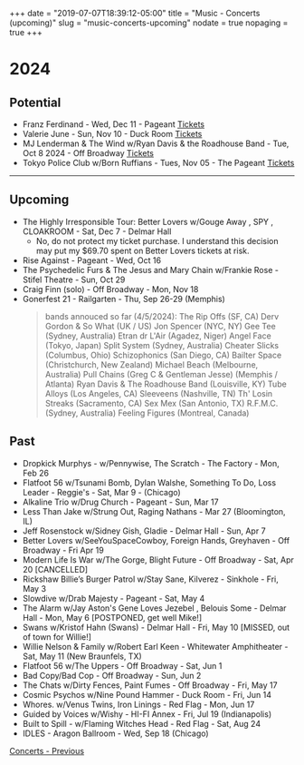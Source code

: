 +++
date = "2019-07-07T18:39:12-05:00"
title = "Music - Concerts (upcoming)"
slug = "music-concerts-upcoming"
nodate = true
nopaging = true
+++

# 2024

## Potential

* Franz Ferdinand - Wed, Dec 11 - Pageant [Tickets](https://www.ticketmaster.com/1057-the-point-ho-ho-show-saint-louis-missouri-12-11-2024/event/0600613197341C08)
* Valerie June - Sun, Nov 10 - Duck Room [Tickets](https://blueberryhill.com/event/valerie-june/)
* MJ Lenderman & The Wind w/Ryan Davis & the Roadhouse Band - Tue, Oct 8 2024 - Off Broadway [Tickets](https://www.offbroadwaystl.com/event/13726783/mj-lenderman-the-wind-manning-fireworks-tour/)
* Tokyo Police Club w/Born Ruffians - Tues, Nov 05 - The Pageant [Tickets](https://www.ticketmaster.com/tokyo-police-club-saint-louis-missouri-11-05-2024/event/0600606590FC5676)
  
---

## Upcoming

* The Highly Irresponsible Tour: Better Lovers w/Gouge Away , SPY , CLOAKROOM - Sat, Dec 7 - Delmar Hall
  - No, do not protect my ticket purchase. I understand this decision may put my $69.70 spent on Better Lovers tickets at risk.
* Rise Against - Pageant - Wed, Oct 16
* The Psychedelic Furs & The Jesus and Mary Chain w/Frankie Rose - Stifel Theatre - Sun, Oct 29
* Craig Finn (solo) - Off Broadway - Mon, Nov 18
* Gonerfest 21 - Railgarten - Thu, Sep 26-29 (Memphis)
  > bands annouced so far (4/5/2024):
The Rip Offs (SF, CA)
Derv Gordon & So What (UK / US)
Jon Spencer (NYC, NY)
Gee Tee (Sydney, Australia)
Etran dr L'Air (Agadez, Niger)
Angel Face (Tokyo, Japan)
Split System (Sydney, Australia)
Cheater Slicks (Columbus, Ohio)
Schizophonics (San Diego, CA)
Bailter Space (Christchurch, New Zealand)
Michael Beach (Melbourne, Australia)
Pull Chains (Greg C & Gentleman Jesse)  (Memphis / Atlanta)
Ryan Davis & The Roadhouse Band (Louisville, KY)
Tube Alloys (Los Angeles, CA)
Sleeveens (Nashville, TN)
Th' Losin Streaks (Sacramento, CA)
Sex Mex (San Antonio, TX)
R.F.M.C.  (Sydney, Australia)
Feeling Figures (Montreal, Canada)

## Past

* Dropkick Murphys - w/Pennywise, The Scratch - The Factory - Mon, Feb 26
* Flatfoot 56 w/Tsunami Bomb, Dylan Walshe, Something To Do, Loss Leader - Reggie's - Sat, Mar 9 - (Chicago)
* Alkaline Trio w/Drug Church - Pageant - Sun, Mar 17
* Less Than Jake w/Strung Out, Raging Nathans - Mar 27 (Bloomington, IL)  
* Jeff Rosenstock w/Sidney Gish, Gladie - Delmar Hall - Sun, Apr 7
* Better Lovers w/SeeYouSpaceCowboy, Foreign Hands, Greyhaven - Off Broadway - Fri Apr 19
* Modern Life Is War w/The Gorge, Blight Future - Off Broadway - Sat, Apr 20 [CANCELLED]
* Rickshaw Billie’s Burger Patrol w/Stay Sane, Kilverez - Sinkhole - Fri, May 3
* Slowdive w/Drab Majesty - Pageant - Sat, May 4
* The Alarm w/Jay Aston's Gene Loves Jezebel , Belouis Some - Delmar Hall - Mon, May 6 [POSTPONED, get well Mike!]
* Swans w/Kristof Hahn (Swans) - Delmar Hall - Fri, May 10 [MISSED, out of town for Willie!]
* Willie Nelson & Family w/Robert Earl Keen - Whitewater Amphitheater - Sat, May 11 (New Braunfels, TX)
* Flatfoot 56 w/The Uppers - Off Broadway - Sat, Jun 1
* Bad Copy/Bad Cop - Off Broadway - Sun, Jun 2 
* The Chats w/Dirty Fences, Paint Fumes - Off Broadway - Fri, May 17
* Cosmic Psychos w/Nine Pound Hammer - Duck Room - Fri, Jun 14
* Whores. w/Venus Twins, Iron Linings - Red Flag - Mon, Jun 17
* Guided by Voices w/Wishy - HI-FI Annex - Fri, Jul 19 (Indianapolis)
* Built to Spill - w/Flaming Witches Head - Red Flag - Sat, Aug 24 
* IDLES - Aragon Ballroom - Wed, Sep 18 (Chicago)

[Concerts - Previous](/music-concerts)

